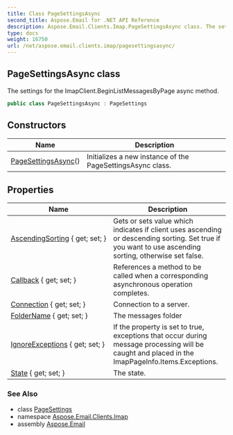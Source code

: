 ```yaml
---
title: Class PageSettingsAsync
second_title: Aspose.Email for .NET API Reference
description: Aspose.Email.Clients.Imap.PageSettingsAsync class. The settings for the ImapClient.BeginListMessagesByPage async method
type: docs
weight: 16750
url: /net/aspose.email.clients.imap/pagesettingsasync/
---
```

## PageSettingsAsync class

The settings for the ImapClient.BeginListMessagesByPage async method.

```csharp
public class PageSettingsAsync : PageSettings
```

## Constructors

| Name | Description |
| --- | --- |
| [PageSettingsAsync](pagesettingsasync/)() | Initializes a new instance of the PageSettingsAsync class. |

## Properties

| Name | Description |
| --- | --- |
| [AscendingSorting](../../aspose.email.clients.imap/pagesettings/ascendingsorting/) { get; set; } | Gets or sets value which indicates if client uses ascending or descending sorting. Set true if you want to use ascending sorting, otherwise set false. |
| [Callback](../../aspose.email.clients.imap/pagesettingsasync/callback/) { get; set; } | References a method to be called when a corresponding asynchronous operation completes. |
| [Connection](../../aspose.email.clients.imap/pagesettings/connection/) { get; set; } | Connection to a server. |
| [FolderName](../../aspose.email.clients.imap/pagesettings/foldername/) { get; set; } | The messages folder |
| [IgnoreExceptions](../../aspose.email.clients.imap/pagesettings/ignoreexceptions/) { get; set; } | If the property is set to true, exceptions that occur during message processing will be caught and placed in the ImapPageInfo.Items.Exceptions. |
| [State](../../aspose.email.clients.imap/pagesettingsasync/state/) { get; set; } | The state. |

### See Also

* class [PageSettings](../pagesettings/)
* namespace [Aspose.Email.Clients.Imap](../../aspose.email.clients.imap/)
* assembly [Aspose.Email](../../)


